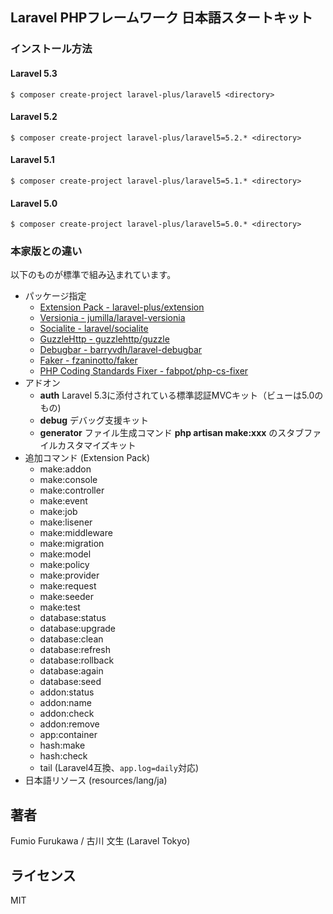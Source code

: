 ## Laravel PHPフレームワーク 日本語スタートキット

### インストール方法

#### Laravel 5.3
```Console
$ composer create-project laravel-plus/laravel5 <directory>
```

#### Laravel 5.2
```Console
$ composer create-project laravel-plus/laravel5=5.2.* <directory>
```

#### Laravel 5.1
```Console
$ composer create-project laravel-plus/laravel5=5.1.* <directory>
```

#### Laravel 5.0
```Console
$ composer create-project laravel-plus/laravel5=5.0.* <directory>
```

### 本家版との違い

以下のものが標準で組み込まれています。
- パッケージ指定
	- [Extension Pack - laravel-plus/extension](https://github.com/jumilla/laravel-extension)
	- [Versionia - jumilla/laravel-versionia](https://github.com/jumilla/laravel-versionia)
	- [Socialite - laravel/socialite](https://github.com/laravel/socialite)
	- [GuzzleHttp - guzzlehttp/guzzle](https://github.com/guzzle/guzzle)
	- [Debugbar - barryvdh/laravel-debugbar](https://github.com/barryvdh/laravel-debugbar)
	- [Faker - fzaninotto/faker](https://github.com/fzaninotto/faker)
	- [PHP Coding Standards Fixer - fabpot/php-cs-fixer](https://github.com/friendsofphp/php-cs-fixer)
- アドオン
	- **auth** Laravel 5.3に添付されている標準認証MVCキット（ビューは5.0のもの)
	- **debug** デバッグ支援キット
	- **generator** ファイル生成コマンド **php artisan make:xxx** のスタブファイルカスタマイズキット
- 追加コマンド (Extension Pack)
	- make:addon
	- make:console
	- make:controller
	- make:event
	- make:job
	- make:lisener
	- make:middleware
	- make:migration
	- make:model
	- make:policy
	- make:provider
	- make:request
	- make:seeder
	- make:test
	- database:status
	- database:upgrade
	- database:clean
	- database:refresh
	- database:rollback
	- database:again
	- database:seed
	- addon:status
	- addon:name
	- addon:check
	- addon:remove
	- app:container
	- hash:make
	- hash:check
	- tail (Laravel4互換、`app.log=daily`対応)
- 日本語リソース (resources/lang/ja)

## 著者

Fumio Furukawa / 古川 文生 (Laravel Tokyo)

## ライセンス

MIT
